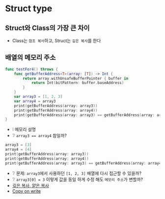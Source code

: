 # Struct type
## Struct와 Class의 가장 큰 차이
* Class는 `참조 복사`하고, Struct는 `깊은 복사`를 한다

## 배열의 메모리 주소
```swift
func testFor4() throws {
    func getBufferAddress<T>(array: [T]) -> Int {
        return array.withUnsafeBufferPointer { buffer in
            return Int(bitPattern: buffer.baseAddress)
        }
    }
    var array3 = [1, 2, 3]
    var array4 = array3
    print(getBufferAddress(array: array3))
    print(getBufferAddress(array: array4))
    print(getBufferAddress(array: array3) == getBufferAddress(array: array4))
}
```
* ❕ 메모리 설명
* ❔ `array3 == array4` 참일까?
```swift
array3 = [3]
array4 = [4]
print(getBufferAddress(array: array3))
print(getBufferAddress(array: array4))
print(getBufferAddress(array: array3) == getBufferAddress(array: array4))
```
* ❔ 문제: `array3`에서 사용하던 `[1, 2, 3]` 배열에 다시 접근할 수 있을까?
* ❔ `array3[0] = 3` 이렇게 값을 동일 하게 수정 해도 `메모리 주소`가 변할까?
* [깊은 복사, 얕은 복사](https://velog.io/@ellyheetov/Shallow-Copy-VS-Deep-Copy)
* [Copy on write](https://icksw.tistory.com/256)
